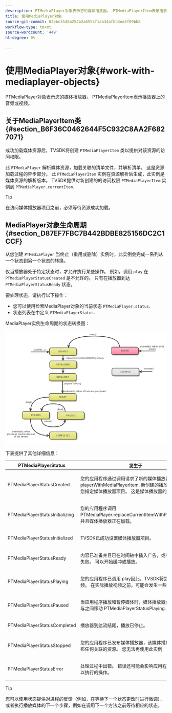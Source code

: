 ```yaml
---
description: PTMediaPlayer对象表示您的媒体播放器。 PTMediaPlayerItem表示播放器上的音频或视频。
title: 使用MediaPlayer对象
source-git-commit: 02ebc3548a254b2a6554f1ab34afbb3ea5f09bb8
workflow-type: tm+mt
source-wordcount: '449'
ht-degree: 0%

---
```


# 使用MediaPlayer对象{#work-with-mediaplayer-objects}

PTMediaPlayer对象表示您的媒体播放器。 PTMediaPlayerItem表示播放器上的音频或视频。

## 关于MediaPlayerItem类 {#section_B6F36C0462644F5C932C8AA2F6827071}

成功加载媒体资源后，TVSDK将创建 `PTMediaPlayerItem` 类以提供对该资源的访问权限。

此 `PTMediaPlayer` 解析媒体资源，加载关联的清单文件，并解析清单。 这是资源加载过程的异步部分。 此 `PTMediaPlayerItem` 实例在资源解析后生成，此实例是媒体资源的解析版本。 TVSDK提供对新创建的的访问权限 `PTMediaPlayerItem` 实例到 `PTMediaPlayer.currentItem`.

>[!TIP]
>
>在访问媒体播放器项目之前，必须等待资源成功加载。

## MediaPlayer对象生命周期 {#section_D87EF7FBC7B442BDBE825156DC2C1CCF}

从您创建 `PTMediaPlayer` 当终止（重用或删除）实例时，此实例会完成一系列从一个状态到另一个状态的转换。

仅当播放器处于特定状态时，才允许执行某些操作。 例如，调用 `play` 在 `PTMediaPlayerStatusCreated` 是不允许的。 只有在播放器到达 `PTMediaPlayerStatusReady` 状态。

要处理状态，请执行以下操作：

* 您可以使用检索MediaPlayer对象的当前状态 `PTMediaPlayer.status`.
* 状态列表在中定义 `PTMediaPlayerStatus`.

MediaPlayer实例生命周期的状态转换图：
<!--<a id="fig_1C55DE3F186F4B36AFFDCDE90379534C"></a>-->

![](assets/player-state-transitions-diagram-ios2_web.png)

下表提供了其他详细信息：

<table id="table_426F0093E4214EA88CD72A7796B58DFD"> 
 <thead> 
  <tr> 
   <th colname="col1" class="entry"> PTMediaPlayerStatus </th> 
   <th colname="col2" class="entry"> 发生于 </th> 
  </tr> 
 </thead>
 <tbody> 
  <tr> 
   <td colname="col1"> <p><span class="codeph"> PTMediaPlayerStatusCreated</span> </p> </td> 
   <td colname="col2"> <p>您的应用程序通过调用请求了新的媒体播放器 <span class="codeph"> playerWithMediaPlayerItem</span>. 新创建的播放器正在等待您指定媒体播放器项目。 这是媒体播放器的初始状态。 </p> </td> 
  </tr> 
  <tr> 
   <td colname="col1"> <p> <span class="codeph"> PTMediaPlayerStatusInitializing</span> </p> </td> 
   <td colname="col2"> <p>您的应用程序调用 <span class="codeph"> PTMediaPlayer.replaceCurrentItemWithPlayerItem</span>，并且媒体播放器正在加载。 </p> </td> 
  </tr> 
  <tr> 
   <td colname="col1"> <p><span class="codeph"> PTMediaPlayerStatusInitialized</span> </p> </td> 
   <td colname="col2"> <p>TVSDK已成功设置媒体播放器项目。 </p> </td> 
  </tr> 
  <tr> 
   <td colname="col1"> <p> <span class="codeph"> PTMediaPlayerStatusReady</span> </p> </td> 
   <td colname="col2"> <p>内容已准备并且已在时间轴中插入广告，或者广告过程失败。 可以开始缓冲或播放。 </p> </td> 
  </tr> 
  <tr> 
   <td colname="col1"> <p><span class="codeph"> PTMediaPlayerStatusPlaying</span> </p> </td> 
   <td colname="col2"> <p>您的应用程序已调用 <span class="codeph"> play</span>因此，TVSDK将尝试播放视频。 在实际播放视频之前，可能会发生一些缓冲。 </p> </td> 
  </tr> 
  <tr> 
   <td colname="col1"> <p><span class="codeph"> PTMediaPlayerStatusPaused</span> </p> </td> 
   <td colname="col2"> <p>当应用程序播放和暂停媒体时，媒体播放器会在此状态与之间移动 <span class="codeph"> PTMediaPlayerStatusPlaying</span>. </p> </td> 
  </tr> 
  <tr> 
   <td colname="col1"> <p><span class="codeph"> PTMediaPlayerStatusCompleted</span> </p> </td> 
   <td colname="col2"> <p>播放器到达流结尾，播放已停止。 </p> </td> 
  </tr> 
  <tr> 
   <td colname="col1"> <p><span class="codeph"> PTMediaPlayerStatusStopped</span> </p> </td> 
   <td colname="col2"> <p>您的应用程序已发布媒体播放器，该媒体播放器还会发布任何关联的资源。 您无法再使用此实例 </p> </td> 
  </tr> 
  <tr> 
   <td colname="col1"> <p><span class="codeph"> PTMediaPlayerStatusError</span> </p> </td> 
   <td colname="col2"> <p>处理过程中出错。 错误还可能会影响应用程序下一步可以执行的操作。 </p> </td> 
  </tr> 
 </tbody> 
</table>

>[!TIP]
>
>您可以使用状态提供对进程的反馈（例如，在等待下一个状态更改时进行微调），或者执行播放媒体的下一个步骤，例如在调用下一个方法之前等待相应的状态。
